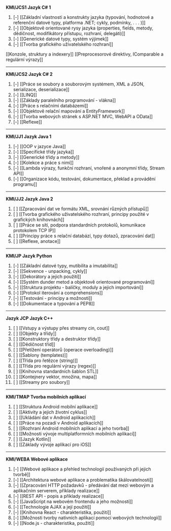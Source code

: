 **KMI/JCS1 Jazyk C# 1**
1. [-] [[Základní vlastnosti a konstrukty jazyka (typování, hodnotové a referenční datové typy, platforma .NET; cykly, podmínky, . . . )]]
2. [-] [[Objektově orientované rysy jazyka (properties, fields, metody, dědičnost, modifikátory přístupu, rozhraní, delegáti)]]
3. [-] [[Generické datové typy, systém výjimek]]
4. [-] [[Tvorba grafického uživatelského rozhraní]]

[[Konzole, struktury a indexery]]
[[Preprocesorové direktivy, IComparable a regulární výrazy]]

---
**KMI/JCS2 Jazyk C# 2**
1. [-] [[Práce se soubory a souborovým systémem, XML a JSON, serializace, deserializace]]
2. [-] [[LINQ]]
3. [-] [[Základy paralelního programování - vlákna]]
4. [-] [[Práce s relačními databázemi]]
5. [-] [[Objektově relační mapování a EntityFramework]]
6. [-] [[Tvorba webových stránek s ASP.NET MVC, WebAPI a OData]]
7. [-] [[Reflexe]]
---
**KMI/JJ1 Jazyk Java 1**
1. [-] [[OOP v jazyce Java]]
2. [-] [[Specifické třídy jazyka]]
3. [-] [[Generické třídy a metody]]
4. [-] [[Kolekce a práce s nimi]]
5. [-] [[Lambda výrazy, funkční rozhraní, vnořené a anonymní třídy, Stream API]]
6. [-] [[Organizace kódu, testování, dokumentace, překlad a provádění programu]]
---
**KMI/JJ2 Jazyk Java 2**
1. [ ] [[Zpracování dat ve formátu XML, srovnání různých přístupů]]
2. [ ] [[Tvorba grafického uživatelského rozhraní, principy použité v grafických knihovnách]]
3. [ ] [[Práce se sítí, podpora standardních protokolů, komunikace protokolem TCP IP]]
4. [ ] [[Principy práce s relační databází, typy dotazů, zpracování dat]]
5. [ ] [[Reflexe, anotace]]
---
**KMI/JP Jazyk Python**
1. [-] [[Základní datové typy, mutibilita a imutabilita]]
2. [-] [[Sekvence - unpacking, cykly]]
3. [-] [[Dekorátory a jejich použití]]
4. [-] [[Systém dunder metod a objektově orientované programování]]
5. [-] [[Struktura projektu - balíčky, moduly a jejich importování]]
6. [-] [[Protokol iterování a comprehensions]]
7. [-] [[Testování - principy a možnosti]]
8. [-] [[Dokumentace a typování a PEP8]]
---
**Jazyk JCP Jazyk C++**
1. [ ] [[Vstupy a výstupy přes streamy cin, cout]]
2. [ ] [[Objekty a třídy]]
3. [ ] [[Konstruktory třídy a destruktor třídy]]
4. [ ] [[Dědičnost tříd]]
5. [ ] [[Přetížení operátorů (operace overloading)]]
6. [ ] [[Šablony (templates)]]
7. [ ] [[Třída pro řetězce (string)]]
8. [ ] [[Třída pro regulární výrazy (regex)]]
9. [ ] [[Knihovna standardních šablon STL]]
10. [ ] [[Kontejnery vektor, množina, mapa]]
11. [ ] [[Streamy pro soubory]]
---
**KMI/TMAP Tvorba mobilních aplikací**
1. [ ] [[Struktura Android mobilní aplikace]]
2. [ ] [[Aktivity a jejich životní cyklus]]
3. [ ] [[Ukládání dat v Android aplikacích]]
4. [ ] [[Práce na pozadí v Android aplikacích]]
5. [ ] [[Rozhraní Android mobilních aplikací a jeho tvorba]]
6. [ ] [[Možnosti vývoje multiplatformních mobilních aplikací]]
7. [ ] [[Jazyk Kotlin]]
8. [ ] [[Základy vývoje aplikací pro iOS]]
---
**KMI/WEBA Webové aplikace**
1. [-] [[Webové aplikace a přehled technologií používaných při jejich tvorbě]]
2. [-] [[Architektura webové aplikace a problematika škálovatelnosti]]
3. [-] [[Zpracování HTTP požadavků - předávání dat mezi webovým a aplikačním serverem, příklady realizace]]
4. [-] [[REST API - popis a příklady realizace]]
5. [-] [[JavaScript na webovém frontendu a jeho možnosti]]
6. [-] [[Technologie AJAX a její použití]]
7. [-] [[Knihovna React - charakteristika, použití]]
8. [-] [[Možnosti tvorby nativních aplikací pomocí webových technologií]]
9. [-] [[Node.js - charakteristika, použití]]